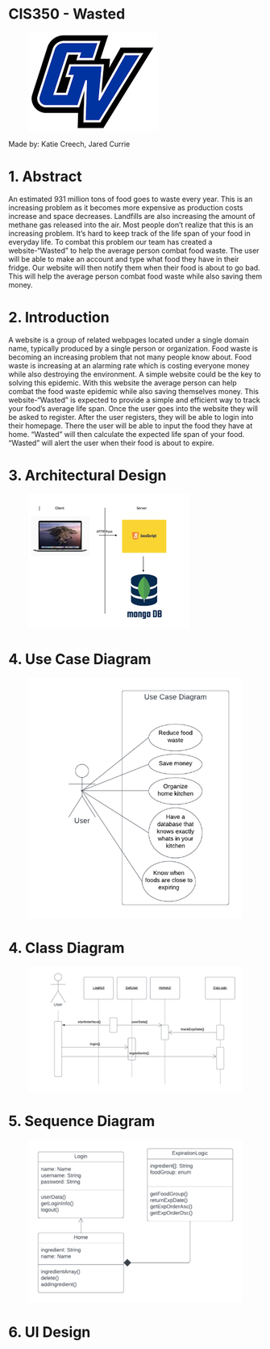 <h1>CIS350 - Wasted </h1>

<figure>
<img src="GV.png"> </img>
</figure>

Made by: Katie Creech, Jared Currie

<h1>1. Abstract</h1>
An estimated 931 million tons of food goes to waste every year. This is an increasing problem as it becomes more expensive as production costs increase and space decreases. Landfills are also increasing the amount of methane gas released into the air. Most people don’t realize that this is an increasing problem. It’s hard to keep track of the life span of your food in everyday life. To combat this problem our team has created a website-“Wasted” to help the average person combat food waste. The user will be able to make an account and type what food they have in their fridge. Our website will then notify them when their food is about to go bad. This will help the average person combat food waste while also saving them money.

<h1>2. Introduction</h1>
 
 A website is a group of related webpages located under a single domain name, typically produced by a single person or organization. Food waste is becoming an increasing problem that not many people know about. Food waste is increasing at an alarming rate which is costing everyone money while also destroying the environment. A simple website could be the key to solving this epidemic. With this website the  average person can help combat the food waste epidemic while also saving themselves money. This website-“Wasted” is expected to provide a simple and efficient way to track your food’s average life span. Once the user goes into the website they will be asked to register. After the user registers, they will be able to login into their homepage. There the user will be able to input the food they have at home. “Wasted” will then calculate the expected life span of your food. “Wasted” will alert the user when their food is about to expire.

<h1>3. Architectural Design</h1>

<figure>
<img src="Arch Design Small.png"> </img>
</figure>

<h1>4. Use Case Diagram</h1>
<figure>
<img src="CIS 350 UML.png"> </img>
</figure>

<h1>4. Class Diagram</h1>
<figure>
<img src="CIS 350 Sequence Diagram.png"> </img>
</figure>

<h1>5. Sequence Diagram</h1>
<figure>
<img src="Class Diagram.png"> </img>
</figure>

<h1>6. UI Design</h1>
